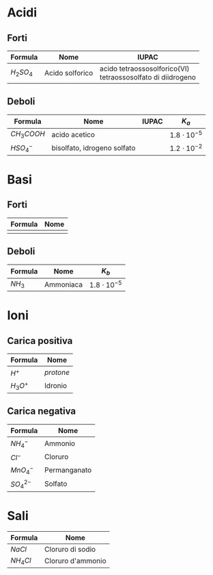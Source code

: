 # Acidi
## Forti

| Formula    | Nome            | IUPAC                                                          |
| ---------- | --------------- | -------------------------------------------------------------- |
| $H_2SO_4$  | Acido solforico | acido tetraossosolforico(VI)<br>tetraossosolfato di diidrogeno |

## Deboli

| Formula    | Nome                        | IUPAC | $K_a$             |
| ---------- | --------------------------- | ----- | ----------------- |
| $CH_3COOH$ | acido acetico               |       | $1.8\cdot10^{-5}$ |
| $HSO_4^-$  | bisolfato, idrogeno solfato |       | $1.2\cdot10^{-2}$ |
# Basi
## Forti

| Formula | Nome |
| ------- | ---- |
|         |      |

## Deboli

| Formula | Nome      | $K_b$             |
| ------- | --------- | ----------------- |
| $NH_3$  | Ammoniaca | $1.8\cdot10^{-5}$ |

# Ioni
## Carica positiva
| Formula  | Nome      |
| -------- | --------- |
| $H^+$    | *protone* |
| $H_3O^+$ | Idronio   |
## Carica negativa

| Formula     | Nome         |
| ----------- | ------------ |
| $NH_4^-$    | Ammonio      |
| $Cl^-$      | Cloruro      |
| $MnO_4^-$   | Permanganato |
| $SO_4^{2-}$ | Solfato      |

# Sali

| Formula  | Nome              |
| -------- | ----------------- |
| $NaCl$   | Cloruro di sodio  |
| $NH_4Cl$ | Cloruro d'ammonio |
